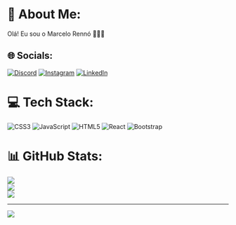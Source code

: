 # 💫 About Me:
Olá! Eu sou o Marcelo Rennó 👨🏻‍💻


## 🌐 Socials:
[![Discord](https://img.shields.io/badge/Discord-%237289DA.svg?logo=discord&logoColor=white)](htttps://discord.gg/#1685) [![Instagram](https://img.shields.io/badge/Instagram-%23E4405F.svg?logo=Instagram&logoColor=white)](https://instagram.com/mrenno_) [![LinkedIn](https://img.shields.io/badge/LinkedIn-%230077B5.svg?logo=linkedin&logoColor=white)](https://linkedin.com/in/marcelorenno95) 

# 💻 Tech Stack:
![CSS3](https://img.shields.io/badge/css3-%231572B6.svg?style=for-the-badge&logo=css3&logoColor=white) ![JavaScript](https://img.shields.io/badge/javascript-%23323330.svg?style=for-the-badge&logo=javascript&logoColor=%23F7DF1E) ![HTML5](https://img.shields.io/badge/html5-%23E34F26.svg?style=for-the-badge&logo=html5&logoColor=white) ![React](https://img.shields.io/badge/react-%2320232a.svg?style=for-the-badge&logo=react&logoColor=%2361DAFB) ![Bootstrap](https://img.shields.io/badge/bootstrap-%23563D7C.svg?style=for-the-badge&logo=bootstrap&logoColor=white)
# 📊 GitHub Stats:
![](https://github-readme-stats.vercel.app/api?username=xmrenno&theme=dark&hide_border=false&include_all_commits=false&count_private=false)<br/>
![](https://github-readme-streak-stats.herokuapp.com/?user=xmrenno&theme=dark&hide_border=false)<br/>
![](https://github-readme-stats.vercel.app/api/top-langs/?username=xmrenno&theme=dark&hide_border=false&include_all_commits=false&count_private=false&layout=compact)

---
[![](https://visitcount.itsvg.in/api?id=xmrenno&icon=0&color=12)](https://visitcount.itsvg.in)

<!-- Proudly created with GPRM ( https://gprm.itsvg.in ) -->

